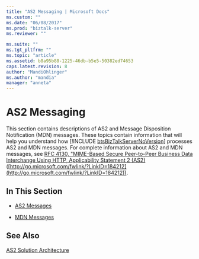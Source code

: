 ```yaml
---
title: "AS2 Messaging | Microsoft Docs"
ms.custom: ""
ms.date: "06/08/2017"
ms.prod: "biztalk-server"
ms.reviewer: ""

ms.suite: ""
ms.tgt_pltfrm: ""
ms.topic: "article"
ms.assetid: b8a95b88-1225-46db-b5e5-50382ed74653
caps.latest.revision: 8
author: "MandiOhlinger"
ms.author: "mandia"
manager: "anneta"
---
```

# AS2 Messaging
This section contains descriptions of AS2 and Message Disposition Notification (MDN) messages. These topics contain information that will help you understand how [!INCLUDE [btsBizTalkServerNoVersion](../includes/btsbiztalkservernoversion-md.md)] processes AS2 and MDN messages. For complete information about AS2 and MDN messages, see [RFC 4130, "MIME-Based Secure Peer-to-Peer Business Data Interchange Using HTTP, Applicability Statement 2 (AS2)](http://go.microsoft.com/fwlink/?LinkID=184212) ([http://go.microsoft.com/fwlink/?LinkID=184212](http://go.microsoft.com/fwlink/?LinkID=184212)).  
  
## In This Section  
  
-   [AS2 Messages](../core/as2-messages.md)  
  
-   [MDN Messages](../core/mdn-messages.md)  
  
## See Also  
 [AS2 Solution Architecture](../core/as2-solution-architecture.md)